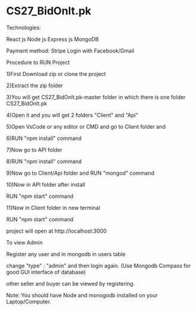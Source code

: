# CS27_BidOnIt.pk

Technologies:

React js
Node js
Express js
MongoDB

Payment method: Stripe
Login with Facebook/Gmail

Procedure to RUN Project

1)First Download zip or clone the project

2)Extract the zip folder

3)You will get CS27_BidOnIt.pk-master folder in which there is one folder CS27_BidOnIt.pk

4)Open it and you will get 2 folders "Client" and "Api"

5)Open VsCode or any editor or CMD and go to Client folder and

6)RUN "npm install" command

7)Now go to API folder

8)RUN "npm install" command

9)Now go to Client/Api folder and RUN "mongod" command

10)Now in API folder after install

RUN "npm start" command

11)Now in Client folder in new terminal

RUN "npm start" command

project will open at http://localhost:3000

To view Admin

Register any user and in mongodb in users table

change "type" : "admin" and then login again. (Use Mongodb Compass for good GUI interface of database)

other seller and buyer can be viewed by registering.

Note: You should have Node and monogodb installed on your Laptop/Computer.
